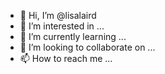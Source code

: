 - 👋 Hi, I’m @lisalaird
- 👀 I’m interested in ...
- 🌱 I’m currently learning ...
- 💞️ I’m looking to collaborate on ...
- 📫 How to reach me ...

<!---
lisalaird/lisalaird is a ✨ special ✨ repository because its `README.md` (this file) appears on your GitHub profile.
You can click the Preview link to take a look at your changes.
--->
